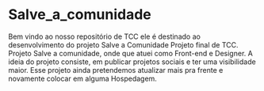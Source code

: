 # Salve_a_comunidade
Bem vindo ao nosso repositório de TCC ele é destinado ao desenvolvimento do projeto Salve a Comunidade
Projeto final de TCC.
Projeto Salve a comunidade, onde que atuei como Front-end e Designer.
A ideia do projeto consiste, em publicar projetos sociais e ter uma visibilidade maior.
Esse projeto ainda pretendemos atualizar mais pra frente e novamente colocar em alguma Hospedagem.
